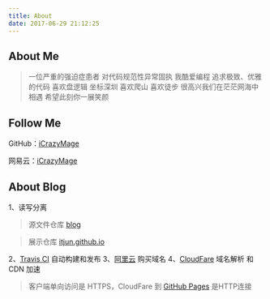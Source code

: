 ```yaml
---
title: About
date: 2017-06-29 21:12:25
---
```


About Me
---

> 一位严重的强迫症患者
对代码规范性异常固执
我酷爱编程
追求极致、优雅的代码
喜欢盘逻辑
坐标深圳
喜欢爬山
喜欢徒步
很高兴我们在茫茫网海中相遇
希望此刻你一展笑颜

Follow Me
---

GitHub：[iCrazyMage](https://github.com/itjun)

网易云：[iCrazyMage](http://music.163.com/#/user/home?id=658124)

About Blog
---

1、读写分离

> 源文件仓库 [blog](https://github.com/itjun/blog)

> 展示仓库 [itjun.github.io](https://github.com/itjun/itjun.github.io) 

2、[Travis CI](https://travis-ci.com/itjun/blog) 自动构建和发布
3、[阿里云](https://www.aliyun.com) 购买域名
4、[CloudFare](https://www.cloudflare.com) 域名解析 和 CDN 加速

> 客户端单向访问是 HTTPS，CloudFare 到 [GitHub Pages](https://pages.github.com) 是HTTP连接